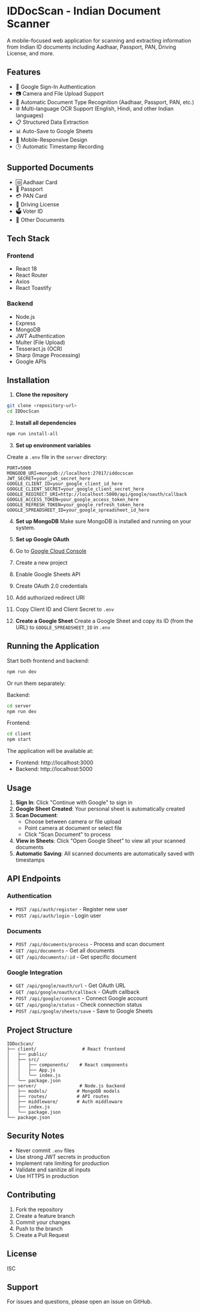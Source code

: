 # IDDocScan - Indian Document Scanner

A mobile-focused web application for scanning and extracting information from Indian ID documents including Aadhaar, Passport, PAN, Driving License, and more.

## Features

- 🔐 Google Sign-In Authentication
- 📷 Camera and File Upload Support
- 🤖 Automatic Document Type Recognition (Aadhaar, Passport, PAN, etc.)
- 🌐 Multi-language OCR Support (English, Hindi, and other Indian languages)
- 📋 Structured Data Extraction
- 📊 Auto-Save to Google Sheets
- 📱 Mobile-Responsive Design
- 🕒 Automatic Timestamp Recording

## Supported Documents

- 🆔 Aadhaar Card
- 📕 Passport
- 💳 PAN Card
- 🚗 Driving License
- 🗳️ Voter ID
- 📄 Other Documents

## Tech Stack

### Frontend
- React 18
- React Router
- Axios
- React Toastify

### Backend
- Node.js
- Express
- MongoDB
- JWT Authentication
- Multer (File Upload)
- Tesseract.js (OCR)
- Sharp (Image Processing)
- Google APIs

## Installation

1. **Clone the repository**
```bash
git clone <repository-url>
cd IDDocScan
```

2. **Install all dependencies**
```bash
npm run install-all
```

3. **Set up environment variables**

Create a `.env` file in the `server` directory:
```env
PORT=5000
MONGODB_URI=mongodb://localhost:27017/iddocscan
JWT_SECRET=your_jwt_secret_here
GOOGLE_CLIENT_ID=your_google_client_id_here
GOOGLE_CLIENT_SECRET=your_google_client_secret_here
GOOGLE_REDIRECT_URI=http://localhost:5000/api/google/oauth/callback
GOOGLE_ACCESS_TOKEN=your_google_access_token_here
GOOGLE_REFRESH_TOKEN=your_google_refresh_token_here
GOOGLE_SPREADSHEET_ID=your_google_spreadsheet_id_here
```

4. **Set up MongoDB**
Make sure MongoDB is installed and running on your system.

5. **Set up Google OAuth**
1. Go to [Google Cloud Console](https://console.cloud.google.com/)
2. Create a new project
3. Enable Google Sheets API
4. Create OAuth 2.0 credentials
5. Add authorized redirect URI
6. Copy Client ID and Client Secret to `.env`

6. **Create a Google Sheet**
Create a Google Sheet and copy its ID (from the URL) to `GOOGLE_SPREADSHEET_ID` in `.env`

## Running the Application

Start both frontend and backend:
```bash
npm run dev
```

Or run them separately:

Backend:
```bash
cd server
npm run dev
```

Frontend:
```bash
cd client
npm start
```

The application will be available at:
- Frontend: http://localhost:3000
- Backend: http://localhost:5000

## Usage

1. **Sign In**: Click "Continue with Google" to sign in
2. **Google Sheet Created**: Your personal sheet is automatically created
3. **Scan Document**: 
   - Choose between camera or file upload
   - Point camera at document or select file
   - Click "Scan Document" to process
4. **View in Sheets**: Click "Open Google Sheet" to view all your scanned documents
5. **Automatic Saving**: All scanned documents are automatically saved with timestamps

## API Endpoints

### Authentication
- `POST /api/auth/register` - Register new user
- `POST /api/auth/login` - Login user

### Documents
- `POST /api/documents/process` - Process and scan document
- `GET /api/documents` - Get all documents
- `GET /api/documents/:id` - Get specific document

### Google Integration
- `GET /api/google/oauth/url` - Get OAuth URL
- `GET /api/google/oauth/callback` - OAuth callback
- `POST /api/google/connect` - Connect Google account
- `GET /api/google/status` - Check connection status
- `POST /api/google/sheets/save` - Save to Google Sheets

## Project Structure

```
IDDocScan/
├── client/                 # React frontend
│   ├── public/
│   ├── src/
│   │   ├── components/    # React components
│   │   ├── App.js
│   │   └── index.js
│   └── package.json
├── server/                # Node.js backend
│   ├── models/           # MongoDB models
│   ├── routes/           # API routes
│   ├── middleware/       # Auth middleware
│   ├── index.js
│   └── package.json
└── package.json
```

## Security Notes

- Never commit `.env` files
- Use strong JWT secrets in production
- Implement rate limiting for production
- Validate and sanitize all inputs
- Use HTTPS in production

## Contributing

1. Fork the repository
2. Create a feature branch
3. Commit your changes
4. Push to the branch
5. Create a Pull Request

## License

ISC

## Support

For issues and questions, please open an issue on GitHub.

